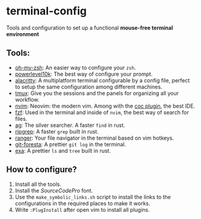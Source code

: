 # terminal-config
Tools and configuration to set up a functional **mouse-free terminal environment**

## Tools:
- [oh-my-zsh](https://ohmyz.sh/): An easier way to configure your `zsh`.
- [powerlevel10k](https://github.com/romkatv/powerlevel10k): The best way of configure your prompt.
- [alacritty](https://alacritty.org/): A multiplatform terminal configurable by a config file, perfect to setup the same configuration among different machines.
- [tmux](https://github.com/tmux/tmux/wiki): Give you the sessions and the panels for organizing all your workflow.
- [nvim](https://neovim.io/): Neovim: the modern vim. Among with the [coc plugin](https://github.com/neoclide/coc.nvim), the best IDE.
- [fzf](https://github.com/junegunn/fzf): Used in the terminal and inside of `nvim`, the best way of search for files.
- [ag](https://github.com/ggreer/the_silver_searcher): The silver searcher. A faster `find` in rust.
- [ripgrep](https://github.com/BurntSushi/ripgrep): A faster `grep` built in rust.
- [ranger](https://github.com/ranger/ranger): Your file navigator in the terminal based on vim hotkeys.
- [git-foresta](https://github.com/takaaki-kasai/git-foresta): A prettier `git log` in the terminal.
- [exa](https://the.exa.website/): A prettier `ls` and `tree` built in rust.

## How to configure?
1. Install all the tools.
1. Install the *SourceCodePro* font.
1. Use the `make_symbolic_links.sh` script to install the links to the configurations in the required places to make it works.
1. Write `:PlugInstall` after open vim to install all plugins.
